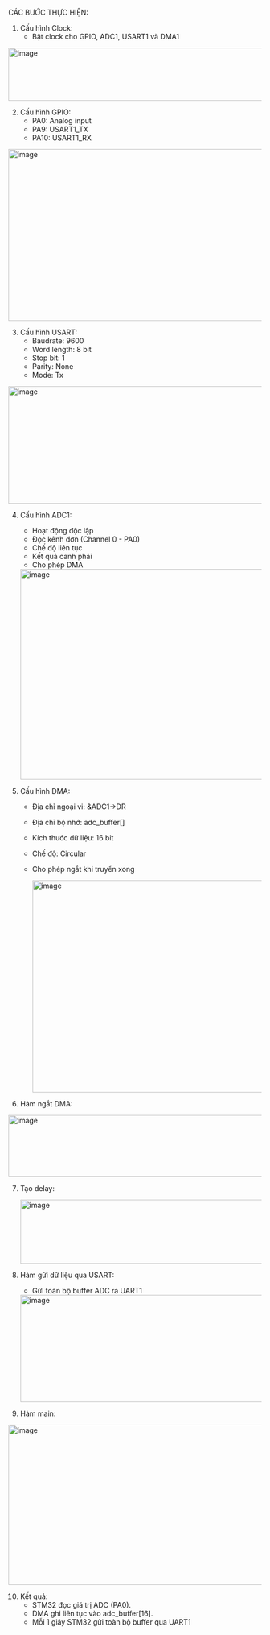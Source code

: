 CÁC BƯỚC THỰC HIỆN:
1. Cấu hình Clock:
   - Bật clock cho GPIO, ADC1, USART1 và DMA1
  
  <img width="1204" height="105" alt="image" src="https://github.com/user-attachments/assets/2e5782c9-21fd-451b-b17f-79ad6d8faf02" />

2. Cấu hình GPIO:
   - PA0: Analog input
   - PA9: USART1_TX
   - PA10: USART1_RX
  
<img width="619" height="341" alt="image" src="https://github.com/user-attachments/assets/6e004a02-45be-4941-8e68-71cd3b6822a9" />

3. Cấu hình USART:
   - Baudrate: 9600
   - Word length: 8 bit
   - Stop bit: 1
   - Parity: None
   - Mode: Tx

  <img width="738" height="233" alt="image" src="https://github.com/user-attachments/assets/f97576d6-a50a-4b7c-bcbb-7b2c97e0ce03" />

4. Cấu hình ADC1:
   - Hoạt động độc lập
   - Đọc kênh đơn (Channel 0 - PA0)
   - Chế độ liên tục
   - Kết quả canh phải
   - Cho phép DMA

   <img width="890" height="418" alt="image" src="https://github.com/user-attachments/assets/fdf1c26b-76a2-472c-b638-8534df7f636c" />

5. Cấu hình DMA:
   - Địa chỉ ngoại vi: &ADC1->DR
   - Địa chỉ bộ nhớ: adc_buffer[]
   - Kích thước dữ liệu: 16 bit
   - Chế độ: Circular
   - Cho phép ngắt khi truyền xong

     <img width="686" height="421" alt="image" src="https://github.com/user-attachments/assets/89b89105-9a29-4389-bb00-d4386229b08b" />

6.  Hàm ngắt DMA:
   
   <img width="572" height="123" alt="image" src="https://github.com/user-attachments/assets/bb1f53e9-e857-4fe6-a2db-a21cf46a38fb" />

7. Tạo delay:

   <img width="540" height="127" alt="image" src="https://github.com/user-attachments/assets/c7943309-09cb-40f2-b920-df9640f6094f" />

8. Hàm gửi dữ liệu qua USART:
   - Gửi toàn bộ buffer ADC ra UART1

   <img width="729" height="213" alt="image" src="https://github.com/user-attachments/assets/eb4625d9-4eeb-44a0-a5a7-e75b2a3ba950" />


9. Hàm main:
   

<img width="731" height="318" alt="image" src="https://github.com/user-attachments/assets/ffe5142e-9006-4cbc-b57d-e002c60b119b" />

10. Kết quả:
    - STM32 đọc giá trị ADC (PA0).
    - DMA ghi liên tục vào adc_buffer[16].
    - Mỗi 1 giây STM32 gửi toàn bộ buffer qua UART1 


